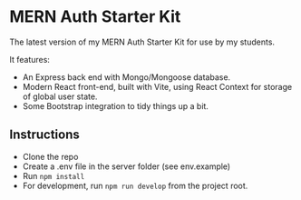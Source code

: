 # MERN Auth Starter Kit

The latest version of my MERN Auth Starter Kit for use by my students.

It features:

- An Express back end with Mongo/Mongoose database.
- Modern React front-end, built with Vite, using React Context for storage of global user state.
- Some Bootstrap integration to tidy things up a bit.

## Instructions

- Clone the repo
- Create a .env file in the server folder (see env.example)
- Run `npm install`
- For development, run `npm run develop` from the project root.